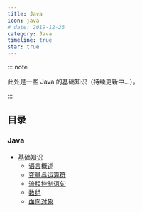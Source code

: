 ```yaml
---
title: Java
icon: java
# date: 2019-12-26
category: Java
timeline: true
star: true
---
```


::: note

此处是一些 Java 的基础知识（持续更新中...）。

:::

<!-- more -->

## 目录

### Java

- [基础知识](/notes/java/core/README.md)
  - [语言概述](/notes/java/core/overview.md)
  - [变量与运算符](/notes/java/core/variable.md)
  - [流程控制语句](/notes/java/core/workflows.md)
  - [数组](/notes/java/core/array.md)
  - [面向对象](/notes/java/core/oop.md)
